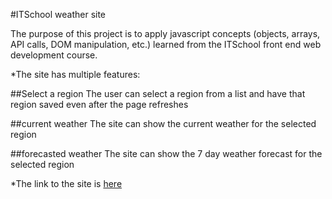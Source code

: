 #ITSchool weather site

The purpose of this project is to apply javascript concepts (objects, arrays, API calls, DOM manipulation, etc.) learned from the ITSchool front end web development course.

*The site has multiple features:

##Select a region
The user can select a region from a list and have that region saved even after the page refreshes

##current weather
The site can show the current weather for the selected region

##forecasted weather
The site can show the 7 day weather forecast for the selected region

*The link to the site is [here](itschool-weather-site.netlify.app)



